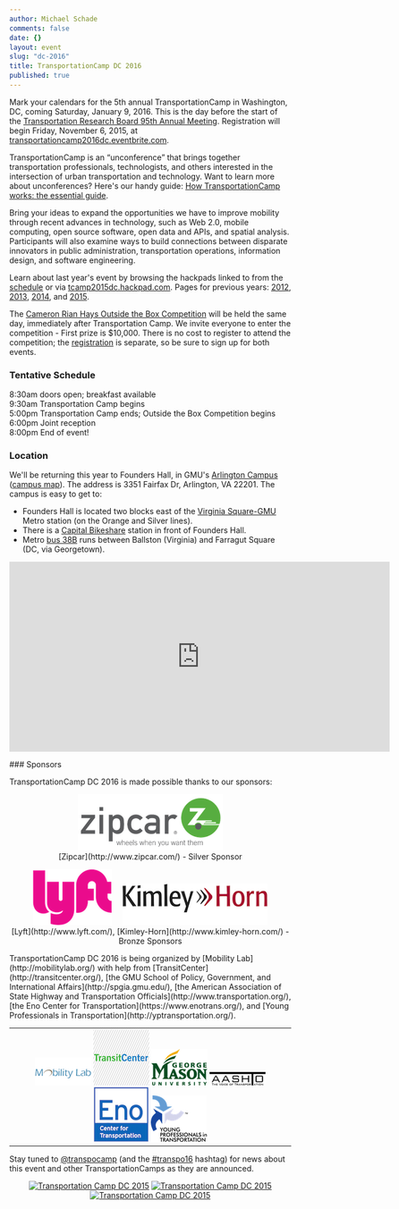 ```yaml
---
author: Michael Schade
comments: false
date: {}
layout: event
slug: "dc-2016"
title: TransportationCamp DC 2016 
published: true
---
```

Mark your calendars for the 5th annual TransportationCamp in Washington, DC, coming Saturday, January 9, 2016. 
This is the day before the start of the [Transportation Research Board 95th Annual Meeting](http://www.trb.org/AnnualMeeting/AnnualMeeting.aspx). 
Registration will begin Friday, November 6, 2015, at [transportationcamp2016dc.eventbrite.com](https://transportationcamp2016dc.eventbrite.com).

TransportationCamp is an “unconference” that brings together transportation professionals, technologists, and others interested in the intersection of urban transportation and technology. Want to learn more about unconferences? Here's our handy guide: [How TransportationCamp works: the essential guide](http://transportationcamp.org/2011/02/how-transportationcamp-works-the-essential-guide/).

Bring your ideas to expand the opportunities we have to improve mobility through recent advances in technology, such as Web 2.0, mobile computing, open source software, open data and APIs, and spatial analysis. Participants will also examine ways to build connections between disparate innovators in public administration, transportation operations, information design, and software engineering. 

Learn about last year's event by browsing the hackpads linked to from the [schedule](http://transportationcamp.org/events/dc-2015/schedule.html) or via [tcamp2015dc.hackpad.com](https://tcamp2015dc.hackpad.com/). Pages for previous years: [2012](http://transportationcamp.org/events/dc/), [2013](http://transportationcamp.org/events/dc-2013/), [2014](http://transportationcamp.org/events/dc-2014/), and [2015](http://transportationcamp.org/events/dc-2015/). 

The [Cameron Rian Hays Outside the Box Competition](http://outsidethebox.gmu.edu/) will be held the same day, immediately after Transportation Camp. 
We invite everyone to enter the competition - First prize is $10,000. 
There is no cost to register to attend the competition; 
the [registration](https://www.eventbrite.com/e/2016-hays-outside-the-box-conference-tickets-19211319574) is separate, so be sure to sign up for both events.

### Tentative Schedule

8:30am doors open; breakfast available<br>
9:30am Transportation Camp begins<br>
5:00pm Transportation Camp ends; Outside the Box Competition begins<br>
6:00pm Joint reception<br>
8:00pm End of event!

### Location

We'll be returning this year to Founders Hall, in GMU's [Arlington Campus](http://arlington.gmu.edu/) ([campus map](http://info.gmu.edu/Maps/ArlingtonMap15.pdf)). 
The address is 3351 Fairfax Dr, Arlington, VA 22201. The campus is easy to get to:

  * Founders Hall is located two blocks east of the [Virginia Square-GMU](http://www.wmata.com/rail/station_detail.cfm?station_id=98) Metro station (on the Orange and Silver lines).
  * There is a [Capital Bikeshare](http://www.capitalbikeshare.com/) station in front of Founders Hall.
  * Metro [bus 38B](http://www.wmata.com/bus/timetables/view.cfm?line=12) runs between Ballston (Virginia) and Farragut Square (DC, via Georgetown).

<iframe align=center src="https://www.google.com/maps/embed?pb=!1m18!1m12!1m3!1d1552.8558231973786!2d-77.10089523808!3d38.88483864213981!2m3!1f0!2f0!3f0!3m2!1i1024!2i768!4f13.1!3m3!1m2!1s0x89b7b6828ba038d9%3A0xdc8b8bb98b169604!2sGeorge+Mason+University-Arlington+Campus!5e0!3m2!1sen!2sus!4v1412725299805" width="680" height="340" frameborder="0" style="border:0"></iframe>
<p></p>
### Sponsors

TransportationCamp DC 2016 is made possible thanks to our sponsors:
<p align=center >
<img src="logo-zipcar.png"><br>
[Zipcar](http://www.zipcar.com/) - Silver Sponsor
</p>
<p align=center >
<img src="logo-lyft.png"> &nbsp;&nbsp;&nbsp; <img src="logo-kimleyhorn.png"><br>
[Lyft](http://www.lyft.com/), [Kimley-Horn](http://www.kimley-horn.com/) - Bronze Sponsors
</p>
TransportationCamp DC 2016 is being organized by [Mobility Lab](http://mobilitylab.org/) with help from  
[TransitCenter](http://transitcenter.org/), 
[the GMU School of Policy, Government, and International Affairs](http://spgia.gmu.edu/), 
[the American Association of State Highway and Transportation Officials](http://www.transportation.org/), 
[the Eno Center for Transportation](https://www.enotrans.org/), and 
[Young Professionals in Transportation](http://yptransportation.org/).

<table cellpadding=0 cellspacing=0 border=0 width=100% >
<tr><td width=100% align=center valign=middle >
<img src="logo-mobilitylab.png">
<img src="logo-transitcenter.png">
<img src="logo-gmu.png">
<img src="logo-aashto.png">
<img src="logo-eno.png">
<img src="logo-ypt.png">
</td></tr>
</table>

Stay tuned to [@transpocamp](https://twitter.com/transpocamp) (and the [#transpo16](https://twitter.com/search?q=%23transpo16) hashtag) 
for news about this event and other TransportationCamps as they are announced.

<p align=center>
<a href="https://www.flickr.com/photos/mvjantzen/15662555003/" title="Transportation Camp DC 2015"><img src="https://farm8.staticflickr.com/7496/15662555003_46ee1c9fa6_m.jpg" width="198" height="132" alt="Transportation Camp DC 2015"></a> 
<a href="https://www.flickr.com/photos/mvjantzen/15663480523/" title="The Board"><img src="https://farm9.staticflickr.com/8641/15663480523_4180b79746_m.jpg" width="198" height="132" alt="Transportation Camp DC 2015"></a> 
<a href="https://www.flickr.com/photos/mvjantzen/16281595951/" title="Founders Hall"><img src="https://farm8.staticflickr.com/7512/16281595951_b0d6039a92_m.jpg" width="198" height="132" alt="Transportation Camp DC 2015"></a> 

 